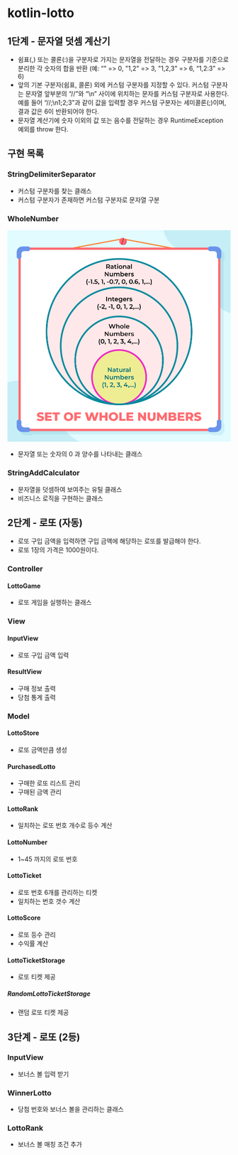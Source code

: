 # kotlin-lotto

## 1단계 - 문자열 덧셈 계산기

- 쉼표(,) 또는 콜론(:)을 구분자로 가지는 문자열을 전달하는 경우 구분자를 기준으로 분리한 각 숫자의 합을 반환 (예: “” => 0, "1,2" => 3, "1,2,3" => 6, “1,2:3” => 6)
- 앞의 기본 구분자(쉼표, 콜론) 외에 커스텀 구분자를 지정할 수 있다. 커스텀 구분자는 문자열 앞부분의 “//”와 “\n” 사이에 위치하는 문자를 커스텀 구분자로 사용한다. 예를 들어 “//;\n1;2;3”과
  같이 값을 입력할 경우 커스텀 구분자는 세미콜론(;)이며, 결과 값은 6이 반환되어야 한다.
- 문자열 계산기에 숫자 이외의 값 또는 음수를 전달하는 경우 RuntimeException 예외를 throw 한다.

## 구현 목록

### StringDelimiterSeparator

- 커스텀 구분자를 찾는 클래스
- 커스텀 구분자가 존재하면 커스텀 구분자로 문자열 구분

### WholeNumber

![whole-number.png](whole-number.png)

- 문자열 또는 숫자의 0 과 양수를 나타내는 클래스

### StringAddCalculator

- 문자열을 덧셈하여 보여주는 유틸 클래스
- 비즈니스 로직을 구현하는 클래스

## 2단계 - 로또 (자동)

- 로또 구입 금액을 입력하면 구입 금액에 해당하는 로또를 발급해야 한다.
- 로또 1장의 가격은 1000원이다.

### Controller

#### LottoGame

- 로또 게임을 실행하는 클래스

### View

#### InputView

- 로또 구입 금액 입력

#### ResultView

- 구매 정보 출력
- 당첨 통계 출력

### Model

#### LottoStore

- 로또 금액만큼 생성

#### PurchasedLotto

- 구매한 로또 리스트 관리
- 구매된 금액 관리

#### LottoRank

- 일치하는 로또 번호 개수로 등수 계산

#### LottoNumber

- 1~45 까지의 로또 번호

#### LottoTicket

- 로또 번호 6개를 관리하는 티켓
- 일치하는 번호 갯수 계산

#### LottoScore

- 로또 등수 관리
- 수익률 계산

#### LottoTicketStorage

- 로또 티켓 제공

##### RandomLottoTicketStorage

- 랜덤 로또 티켓 제공

## 3단계 - 로또 (2등)

### InputView

- 보너스 볼 입력 받기

### WinnerLotto

- 당첨 번호와 보너스 볼을 관리하는 클래스

### LottoRank

- 보너스 볼 매칭 조건 추가

